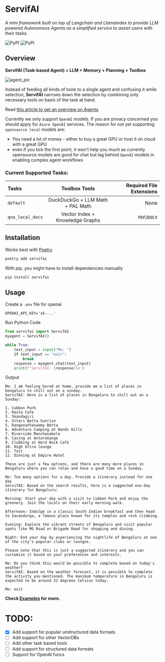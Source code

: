 # ServifAI

*A mini framework built on top of Langchain and Llamaindex to provide LLM powered Autonomous Agents as a simplified service to assist users with their tasks.*

![PyPI](https://img.shields.io/github/license/zohebabai/servifai)
![PyPI](https://img.shields.io/pypi/v/servifai)

## Overview

**ServifAI (Task-based Agent) = LLM + Memory + Planning + Toolbox**

![agent_pic](https://lilianweng.github.io/posts/2023-06-23-agent/agent-overview.png)

Instead of feeding all kinds of tools to a single agent and confusing it while selection, **ServifAI** narrows down the selection by combining only necessary tools on basis of the task at hand.

Read [this article to get an overview on Agents](https://lilianweng.github.io/posts/2023-06-23-agent/). 

Currently we only support `OpenAI` models. If you are privacy concerned you should apply for `Azure OpenAI` services. The reason for not yet supporting `opensource local` models are:
- You need a lot of money - either to buy a great GPU or host it on cloud with a great GPU
- even if you tick the first point, it won't help you much as currently opensource models are good for chat but lag behind `OpenAI` models in enabling complex agent workflows

### Current Supported Tasks:
|  Tasks | Toolbox Tools | Required File Extensions |
| :------ | :---------------: | ------: |
| `default` | DuckDuckGo + LLM Math + PAL Math | None |
| `qna_local_docs` | Vector Index + Knowledge Graphs | `PDF`/`DOCX` |


## Installation
Works best with [Poetry](https://python-poetry.org/docs/)
```bash
poetry add servifai
```
With pip, you might have to install dependencies manually
```bash
pip install servifai
```

## Usage
Create a `.env` file for openai
```env
OPENAI_API_KEY='sk-...'
```

Run Python Code
```python
from servifai import ServifAI
myagent = ServifAI()

while True:
    text_input = input("Me: ")
    if text_input == "exit":
        break
    response = myagent.chat(text_input)
    print(f'ServifAI: {response}\n')
```
Output
```
Me: I am feeling bored at home, provide me a list of places in bengaluru to chill out on a sunday.
ServifAI: Here is a list of places in Bengaluru to chill out on a Sunday:

1. Cubbon Park
2. Rasta Cafe
3. Skandagiri
4. Uttari Betta Sunrise
5. Ranganathaswamy Betta
6. Adventure Camping at Nandi Hills
7. Riverside Manchanabele
8. Caving at AntaraGange
9. Clubbing at Hard Rock Café
10. High Ultra lounge
11. Toit
12. Dinning at Empire Hotel

These are just a few options, and there are many more places in Bengaluru where you can relax and have a good time on a Sunday.

Me: Too many options for a day. Provide a itinerary instead for one day
ServifAI: Based on the search results, here is a suggested one-day itinerary for Bengaluru:

Morning: Start your day with a visit to Cubbon Park and enjoy the greenery. Join the locals on their early morning walk.

Afternoon: Indulge in a classic South Indian breakfast and then head to Savandurga, a famous place known for its temples and rock climbing.

Evening: Explore the vibrant streets of Bengaluru and visit popular spots like MG Road or Brigade Road for shopping and dining.

Night: End your day by experiencing the nightlife of Bengaluru at one of the city's popular clubs or lounges.

Please note that this is just a suggested itinerary and you can customize it based on your preferences and interests.

Me: Do you think this would be possible to complete based on today's weather?
ServifAI: Based on the weather forecast, it is possible to complete the activity you mentioned. The maximum temperature in Bengaluru is expected to be around 32 degrees Celsius today.

Me: exit
```

**Check [Examples](https://github.com/ZohebAbai/servifai/tree/main/examples) for more.**

# TODO:
- [x] Add support for popular unstructured data formats
- [ ] Add support for other VectorDBs
- [ ] Add other task based tools
- [ ] Add support for structured data formats
- [ ] Support for OpenAI funcs
